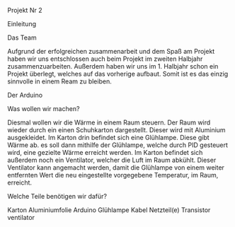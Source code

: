 Projekt Nr 2 


Einleitung

Das Team

Aufgrund der erfolgreichen zusammenarbeit und dem Spaß am Projekt haben wir uns entschlossen auch beim Projekt im zweiten Halbjahr zusammenzuarbeiten. Außerdem haben wir uns im 1. Halbjahr schon ein Projekt überlegt, welches auf das vorherige aufbaut. Somit ist es das einzig sinnvolle in einem Ream zu bleiben.

Der Arduino



Was wollen wir machen? 


Diesmal wollen wir die Wärme in einem Raum steuern. Der Raum wird wieder durch ein einen Schuhkarton dargestellt. Dieser wird mit Aluminium ausgekleidet. Im Karton drin befindet sich eine Glühlampe. Diese gibt Wärme ab. es soll dann mithilfe der Glühlampe, welche durch PID gesteuert wird, eine gezielte Wärme erreicht werden. Im Karton befindet sich außerdem noch ein Ventilator, welcher die Luft im Raum abkühlt. Dieser Ventilator kann angemacht werden, damit die Glühlampe von einem weiter entfernten Wert die neu eingestellte vorgegebene Temperatur, im Raum, erreicht.


Welche Teile benötigen wir dafür? 


Karton 
Aluminiumfolie
 Arduino
 Glühlampe
 Kabel
 Netzteil(e)
 Transistor
 ventilator
